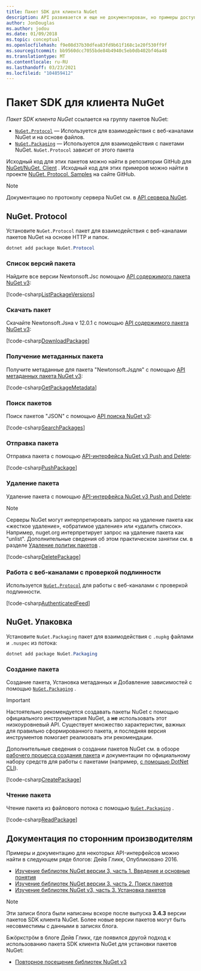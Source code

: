 ```yaml
---
title: Пакет SDK для клиента NuGet
description: API развивается и еще не документирован, но примеры доступны в блоге Дейв Гликк.
author: JonDouglas
ms.author: jodou
ms.date: 01/09/2018
ms.topic: conceptual
ms.openlocfilehash: f9e08d37b30dfea83fd9b61f168c1e20f530ff9f
ms.sourcegitcommit: bb9560dcc7055bde84b4940c5eb0db402bf46a48
ms.translationtype: MT
ms.contentlocale: ru-RU
ms.lasthandoff: 03/23/2021
ms.locfileid: "104859412"
---
```

# <a name="nuget-client-sdk"></a>Пакет SDK для клиента NuGet

*Пакет SDK клиента NuGet* ссылается на группу пакетов NuGet:

* [`NuGet.Protocol`](https://www.nuget.org/packages/NuGet.Protocol) — Используется для взаимодействия с веб-каналами NuGet и на основе файлов.
* [`NuGet.Packaging`](https://www.nuget.org/packages/NuGet.Packaging) — Используется для взаимодействия с пакетами NuGet. `NuGet.Protocol` зависит от этого пакета

Исходный код для этих пакетов можно найти в репозитории GitHub для [NuGet/NuGet. Client](https://github.com/NuGet/NuGet.Client) .
Исходный код для этих примеров можно найти в проекте [NuGet. Protocol. Samples](https://github.com/NuGet/Samples/tree/main/NuGetProtocolSamples) на сайте GitHub.

> [!Note]
> Документацию по протоколу сервера NuGet см. в [API сервера NuGet](~/api/overview.md).

## <a name="nugetprotocol"></a>NuGet. Protocol

Установите `NuGet.Protocol` пакет для взаимодействия с веб-каналами пакетов NuGet на основе HTTP и папок.

```ps1
dotnet add package NuGet.Protocol
```

### <a name="list-package-versions"></a>Список версий пакета

Найдите все версии Newtonsoft.Jsс помощью [API содержимого пакета NuGet v3](../api/package-base-address-resource.md#enumerate-package-versions):

[!code-csharp[ListPackageVersions](~/../nuget-samples/NuGetProtocolSamples/Program.cs?name=ListPackageVersions)]

### <a name="download-a-package"></a>Скачать пакет

Скачайте Newtonsoft.Jsна v 12.0.1 с помощью [API содержимого пакета NuGet v3](../api/package-base-address-resource.md):

[!code-csharp[DownloadPackage](~/../nuget-samples/NuGetProtocolSamples/Program.cs?name=DownloadPackage)]

### <a name="get-package-metadata"></a>Получение метаданных пакета

Получите метаданные для пакета "Newtonsoft.Jsдля" с помощью [API метаданных пакета NuGet v3](../api/registration-base-url-resource.md):

[!code-csharp[GetPackageMetadata](~/../nuget-samples/NuGetProtocolSamples/Program.cs?name=GetPackageMetadata)]

### <a name="search-packages"></a>Поиск пакетов

Поиск пакетов "JSON" с помощью [API поиска NuGet v3](../api/search-query-service-resource.md):

[!code-csharp[SearchPackages](~/../nuget-samples/NuGetProtocolSamples/Program.cs?name=SearchPackages)]

### <a name="push-a-package"></a>Отправка пакета

Отправка пакета с помощью [API-интерфейса NuGet v3 Push and Delete](../api/package-publish-resource.md):

[!code-csharp[PushPackage](~/../nuget-samples/NuGetProtocolSamples/Program.cs?name=PushPackage)]

### <a name="delete-a-package"></a>Удаление пакета

Удаление пакета с помощью [API-интерфейса NuGet v3 Push and Delete](../api/package-publish-resource.md):

> [!Note]
> Серверы NuGet могут интерпретировать запрос на удаление пакета как «жесткое удаление», «обратимое удаление» или «удалить список».
> Например, nuget.org интерпретирует запрос на удаление пакета как "unlist". Дополнительные сведения об этом практическом занятии см. в разделе [Удаление политик пакетов](../nuget-org/policies/deleting-packages.md) .

[!code-csharp[DeletePackage](~/../nuget-samples/NuGetProtocolSamples/Program.cs?name=DeletePackage)]

### <a name="work-with-authenticated-feeds"></a>Работа с веб-каналами с проверкой подлинности

Используется [`NuGet.Protocol`](https://www.nuget.org/packages/NuGet.Protocol) для работы с веб-каналами с проверкой подлинности.

[!code-csharp[AuthenticatedFeed](~/../nuget-samples/NuGetProtocolSamples/Program.cs?name=AuthenticatedFeed)]

## <a name="nugetpackaging"></a>NuGet. Упаковка

Установите `NuGet.Packaging` пакет для взаимодействия с `.nupkg` файлами и `.nuspec` из потока:

```ps1
dotnet add package NuGet.Packaging
```

### <a name="create-a-package"></a>Создание пакета

Создание пакета, Установка метаданных и Добавление зависимостей с помощью [`NuGet.Packaging`](https://www.nuget.org/packages/NuGet.Packaging) .

> [!IMPORTANT]
> Настоятельно рекомендуется создавать пакеты NuGet с помощью официального инструментария NuGet, а **не** использовать этот низкоуровневый API. Существует множество характеристик, важных для правильно сформированного пакета, и последняя версия инструментов помогает реализовать эти рекомендации.
> 
> Дополнительные сведения о создании пакетов NuGet см. в обзоре [рабочего процесса создания пакета](../create-packages/overview-and-workflow.md) и документации по официальному набору средств для работы с пакетами (например, [с помощью DotNet CLI](../create-packages/creating-a-package-dotnet-cli.md)).

[!code-csharp[CreatePackage](~/../nuget-samples/NuGetProtocolSamples/Program.cs?name=CreatePackage)]

### <a name="read-a-package"></a>Чтение пакета

Чтение пакета из файлового потока с помощью [`NuGet.Packaging`](https://www.nuget.org/packages/NuGet.Packaging) .

[!code-csharp[ReadPackage](~/../nuget-samples/NuGetProtocolSamples/Program.cs?name=ReadPackage)]

## <a name="third-party-documentation"></a>Документация по сторонним производителям

Примеры и документацию для некоторых API-интерфейсов можно найти в следующем ряде блогов: Дейв Гликк, Опубликовано 2016.

- [Изучение библиотек NuGet версии 3, часть 1. Введение и основные понятия](http://daveaglick.com/posts/exploring-the-nuget-v3-libraries-part-1)
- [Изучение библиотек NuGet версии 3. часть 2. Поиск пакетов](http://daveaglick.com/posts/exploring-the-nuget-v3-libraries-part-2)
- [Изучение библиотек NuGet v3, часть 3. Установка пакетов](http://daveaglick.com/posts/exploring-the-nuget-v3-libraries-part-3)

> [!Note]
> Эти записи блога были написаны вскоре после выпуска **3.4.3** версии пакетов SDK клиента NuGet.
> Более новые версии пакетов могут быть несовместимы с данными в записях блога.

Бжöркстрöм в блоге Дейв Гликк, где появился другой подход к использованию пакета SDK клиента NuGet для установки пакетов NuGet:

- [Повторное посещение библиотек NuGet v3](https://martinbjorkstrom.com/posts/2018-09-19-revisiting-nuget-client-libraries)
